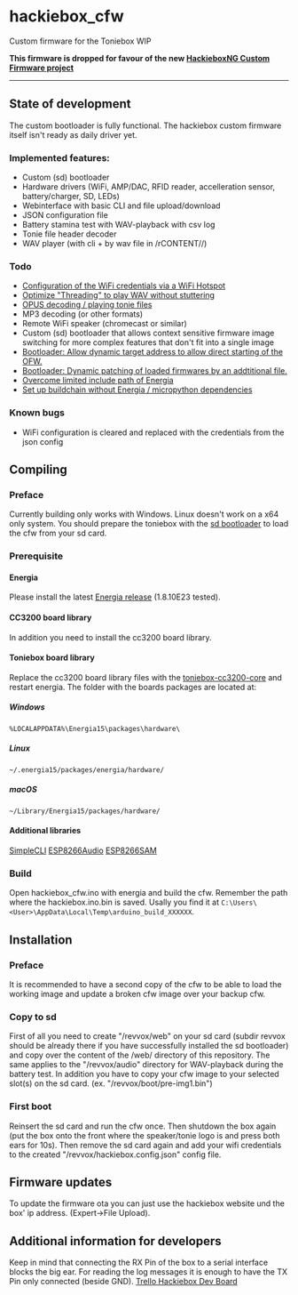 # hackiebox_cfw
Custom firmware for the Toniebox WIP

**This firmware is dropped for favour of the new [HackieboxNG Custom Firmware project](https://github.com/toniebox-reverse-engineering/hackiebox_cfw_ng)**

***

## State of development
The custom bootloader is fully functional. The hackiebox custom firmware itself isn't ready as daily driver yet. 
### Implemented features:
- Custom (sd) bootloader
- Hardware drivers (WiFi, AMP/DAC, RFID reader, accelleration sensor, battery/charger, SD, LEDs)
- Webinterface with basic CLI and file upload/download
- JSON configuration file 
- Battery stamina test with WAV-playback with csv log
- Tonie file header decoder
- WAV player (with cli + by wav file in /rCONTENT/<UIDREV>/)
### Todo
- [Configuration of the WiFi credentials via a WiFi Hotspot](https://github.com/toniebox-reverse-engineering/hackiebox_cfw/issues/10)
- [Optimize "Threading" to play WAV without stuttering](https://github.com/toniebox-reverse-engineering/hackiebox_cfw/issues/14)
- [OPUS decoding / playing tonie files](https://github.com/toniebox-reverse-engineering/hackiebox_cfw/issues/12)
- MP3 decoding (or other formats)
- Remote WiFi speaker (chromecast or similar)
- Custom (sd) bootloader that allows context sensitive firmware image switching for more complex features that don't fit into a single image
- [Bootloader: Allow dynamic target address to allow direct starting of the OFW.](https://github.com/toniebox-reverse-engineering/hackiebox_cfw_ng)
- [Bootloader: Dynamic patching of loaded firmwares by an addtitional file.](https://github.com/toniebox-reverse-engineering/hackiebox_cfw_ng)
- [Overcome limited include path of Energia](https://github.com/toniebox-reverse-engineering/hackiebox_cfw/issues/11)
- [Set up buildchain without Energia / micropython dependencies](https://github.com/toniebox-reverse-engineering/hackiebox_cfw/issues/13)
### Known bugs
- WiFi configuration is cleared and replaced with the credentials from the json config

## Compiling
### Preface
Currently building only works with Windows. Linux doesn't work on a x64 only system.
You should prepare the toniebox with the [sd bootloader](https://github.com/toniebox-reverse-engineering/hackiebox_cfw/wiki/Custom-bootloader) to load the cfw from your sd card.
### Prerequisite
#### Energia
Please install the latest [Energia release](https://energia.nu/download/) (1.8.10E23 tested).
#### CC3200 board library
In addition you need to install the cc3200 board library. 
#### Toniebox board library
Replace the cc3200 board library files with the [toniebox-cc3200-core](https://github.com/toniebox-reverse-engineering/toniebox-cc3200-core) and restart energia.
The folder with the boards packages are located at:
##### Windows
`%LOCALAPPDATA%\Energia15\packages\hardware\`
##### Linux
`~/.energia15/packages/energia/hardware/`
##### macOS
`~/Library/Energia15/packages/hardware/`
#### Additional libraries
[SimpleCLI](https://github.com/toniebox-reverse-engineering/SimpleCLI)
[ESP8266Audio](https://github.com/toniebox-reverse-engineering/ESP8266Audio)
[ESP8266SAM](https://github.com/toniebox-reverse-engineering/ESP8266SAM)
### Build
Open hackiebox_cfw.ino with energia and build the cfw. Remember the path where the hackiebox.ino.bin is saved. Usally you find it at `C:\Users\<User>\AppData\Local\Temp\arduino_build_XXXXXX`.
## Installation
### Preface
It is recommended to have a second copy of the cfw to be able to load the working image and update a broken cfw image over your backup cfw.
### Copy to sd
First of all you need to create "/revvox/web" on your sd card (subdir revvox should be already there if you have successfully installed the sd bootloader) and copy over the content of the /web/ directory of this repository. The same applies to the "/revvox/audio" directory for WAV-playback during the battery test. In addition you have to copy your cfw image to your selected slot(s) on the sd card. (ex. "/revvox/boot/pre-img1.bin")
### First boot
Reinsert the sd card and run the cfw once. Then shutdown the box again (put the box onto the front where the speaker/tonie logo is and press both ears for 10s). Then remove the sd card again and add your wifi credentials to the created "/revvox/hackiebox.config.json" config file. 
## Firmware updates
To update the firmware ota you can just use the hackiebox website und the box' ip address. (Expert->File Upload).
## Additional information for developers
Keep in mind that connecting the RX Pin of the box to a serial interface blocks the big ear. For reading the log messages it is enough to have the TX Pin only connected (beside GND).
[Trello Hackiebox Dev Board](https://trello.com/b/NcoJ9crt/hackiebox-cfw)
